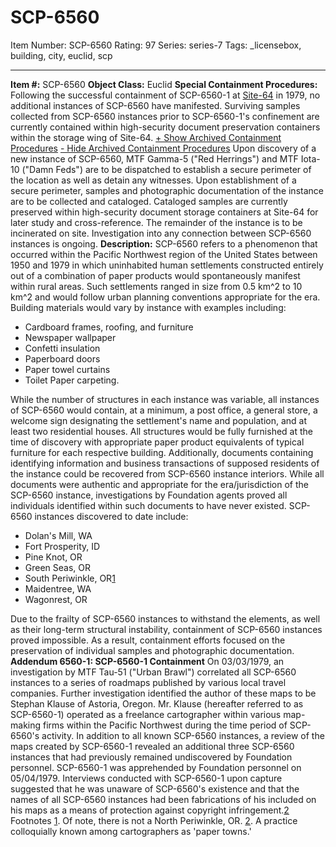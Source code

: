 # SCP-6560
Item Number: SCP-6560
Rating: 97
Series: series-7
Tags: _licensebox, building, city, euclid, scp

---

**Item #:** SCP-6560
**Object Class:** Euclid
**Special Containment Procedures:** Following the successful containment of SCP-6560-1 at [Site-64](/secure-facility-dossier-site-64) in 1979, no additional instances of SCP-6560 have manifested. Surviving samples collected from SCP-6560 instances prior to SCP-6560-1's confinement are currently contained within high-security document preservation containers within the storage wing of Site-64.
[\+ Show Archived Containment Procedures](javascript:;)
[\- Hide Archived Containment Procedures](javascript:;)
Upon discovery of a new instance of SCP-6560, MTF Gamma-5 ("Red Herrings") and MTF Iota-10 ("Damn Feds") are to be dispatched to establish a secure perimeter of the location as well as detain any witnesses. Upon establishment of a secure perimeter, samples and photographic documentation of the instance are to be collected and cataloged. Cataloged samples are currently preserved within high-security document storage containers at Site-64 for later study and cross-reference. The remainder of the instance is to be incinerated on site. Investigation into any connection between SCP-6560 instances is ongoing.
**Description:** SCP-6560 refers to a phenomenon that occurred within the Pacific Northwest region of the United States between 1950 and 1979 in which uninhabited human settlements constructed entirely out of a combination of paper products would spontaneously manifest within rural areas. Such settlements ranged in size from 0.5 km^2 to 10 km^2 and would follow urban planning conventions appropriate for the era. Building materials would vary by instance with examples including:
  * Cardboard frames, roofing, and furniture
  * Newspaper wallpaper
  * Confetti insulation
  * Paperboard doors
  * Paper towel curtains
  * Toilet Paper carpeting.

While the number of structures in each instance was variable, all instances of SCP-6560 would contain, at a minimum, a post office, a general store, a welcome sign designating the settlement's name and population, and at least two residential houses. All structures would be fully furnished at the time of discovery with appropriate paper product equivalents of typical furniture for each respective building. Additionally, documents containing identifying information and business transactions of supposed residents of the instance could be recovered from SCP-6560 instance interiors. While all documents were authentic and appropriate for the era/jurisdiction of the SCP-6560 instance, investigations by Foundation agents proved all individuals identified within such documents to have never existed.
SCP-6560 instances discovered to date include:
  * Dolan's Mill, WA
  * Fort Prosperity, ID
  * Pine Knot, OR
  * Green Seas, OR
  * South Periwinkle, OR[1](javascript:;)
  * Maidentree, WA
  * Wagonrest, OR

Due to the frailty of SCP-6560 instances to withstand the elements, as well as their long-term structural instability, containment of SCP-6560 instances proved impossible. As a result, containment efforts focused on the preservation of individual samples and photographic documentation.
**Addendum 6560-1: SCP-6560-1 Containment**
On 03/03/1979, an investigation by MTF Tau-51 ("Urban Brawl") correlated all SCP-6560 instances to a series of roadmaps published by various local travel companies. Further investigation identified the author of these maps to be Stephan Klause of Astoria, Oregon. Mr. Klause (hereafter referred to as SCP-6560-1) operated as a freelance cartographer within various map-making firms within the Pacific Northwest during the time period of SCP-6560's activity. In addition to all known SCP-6560 instances, a review of the maps created by SCP-6560-1 revealed an additional three SCP-6560 instances that had previously remained undiscovered by Foundation personnel. SCP-6560-1 was apprehended by Foundation personnel on 05/04/1979. Interviews conducted with SCP-6560-1 upon capture suggested that he was unaware of SCP-6560's existence and that the names of all SCP-6560 instances had been fabrications of his included on his maps as a means of protection against copyright infringement.[2](javascript:;)
Footnotes
[1](javascript:;). Of note, there is not a North Periwinkle, OR.
[2](javascript:;). A practice colloquially known among cartographers as 'paper towns.'